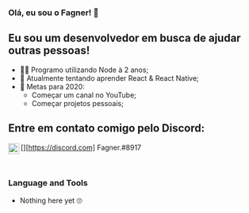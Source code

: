 ### Olá, eu sou o Fagner! 👋

## Eu sou um desenvolvedor em busca de ajudar outras pessoas!
- 👩‍💻 Programo utilizando Node à 2 anos;
- 💭 Atualmente tentando aprender React & React Native;
- 💖 Metas para 2020: 
    - Começar um canal no YouTube;
    - Começar projetos pessoais;

## Entre em contato comigo pelo Discord:
[<img align="left" alt="Discord's Fagner" width="22px" src="https://www.google.com/url?sa=i&url=https%3A%2F%2Fwww.iconfinder.com%2Ficons%2F2308078%2Fdiscord_logo_website_icon&psig=AOvVaw35P7KlUDLH3_oe96SnRkDb&ust=1596979146713000&source=images&cd=vfe&ved=0CAIQjRxqFwoTCMD30YjZi-sCFQAAAAAdAAAAABAP">][https://discord.com] Fagner.#8917

<br />

### Language and Tools
- Nothing here yet 🙄